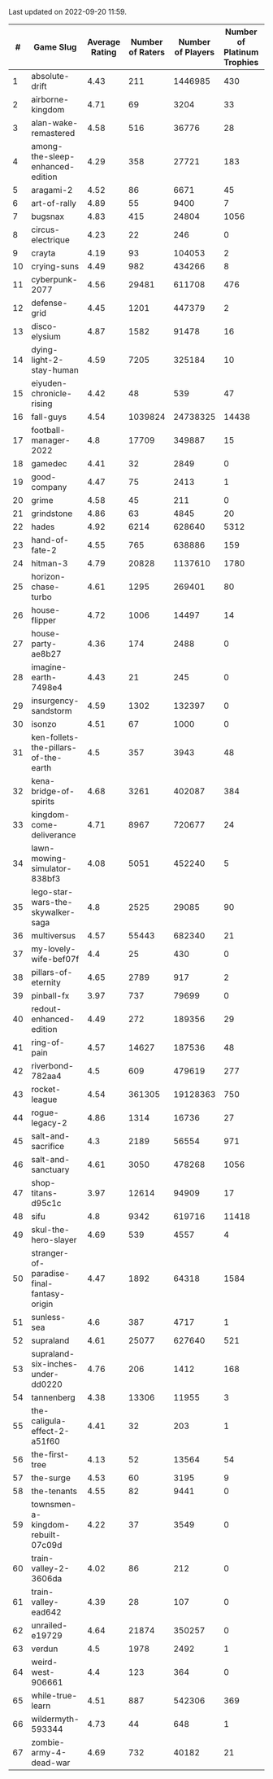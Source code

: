 Last updated on 2022-09-20 11:59.


|#|Game Slug|Average Rating|Number of Raters|Number of Players|Number of Platinum Trophies|Max Rarity (%)|
|---|---|---|---|---|---|---|
|1|absolute-drift|4.43|211|1446985|430|10|
|2|airborne-kingdom|4.71|69|3204|33|54|
|3|alan-wake-remastered|4.58|516|36776|28|3|
|4|among-the-sleep-enhanced-edition|4.29|358|27721|183|45|
|5|aragami-2|4.52|86|6671|45|92|
|6|art-of-rally|4.89|55|9400|7|95|
|7|bugsnax|4.83|415|24804|1056|96|
|8|circus-electrique|4.23|22|246|0|91|
|9|crayta|4.19|93|104053|2|22|
|10|crying-suns|4.49|982|434266|8|65|
|11|cyberpunk-2077|4.56|29481|611708|476|60|
|12|defense-grid|4.45|1201|447379|2|79|
|13|disco-elysium|4.87|1582|91478|16|28|
|14|dying-light-2-stay-human|4.59|7205|325184|10|49|
|15|eiyuden-chronicle-rising|4.42|48|539|47|89|
|16|fall-guys|4.54|1039824|24738325|14438|90|
|17|football-manager-2022|4.8|17709|349887|15|47|
|18|gamedec|4.41|32|2849|0|59|
|19|good-company|4.47|75|2413|1|59|
|20|grime|4.58|45|211|0|94|
|21|grindstone|4.86|63|4845|20|98|
|22|hades|4.92|6214|628640|5312|89|
|23|hand-of-fate-2|4.55|765|638886|159|72|
|24|hitman-3|4.79|20828|1137610|1780|48|
|25|horizon-chase-turbo|4.61|1295|269401|80|83|
|26|house-flipper|4.72|1006|14497|14|93|
|27|house-party-ae8b27|4.36|174|2488|0|18|
|28|imagine-earth-7498e4|4.43|21|245|0|65|
|29|insurgency-sandstorm|4.59|1302|132397|0|9|
|30|isonzo|4.51|67|1000|0|68|
|31|ken-follets-the-pillars-of-the-earth|4.5|357|3943|48|62|
|32|kena-bridge-of-spirits|4.68|3261|402087|384|94|
|33|kingdom-come-deliverance|4.71|8967|720677|24|30|
|34|lawn-mowing-simulator-838bf3|4.08|5051|452240|5|93|
|35|lego-star-wars-the-skywalker-saga|4.8|2525|29085|90|98|
|36|multiversus|4.57|55443|682340|21|83|
|37|my-lovely-wife-bef07f|4.4|25|430|0|99|
|38|pillars-of-eternity|4.65|2789|917|2|79|
|39|pinball-fx|3.97|737|79699|0|87|
|40|redout-enhanced-edition|4.49|272|189356|29|40|
|41|ring-of-pain|4.57|14627|187536|48|97|
|42|riverbond-782aa4|4.5|609|479619|277|69|
|43|rocket-league|4.54|361305|19128363|750|74|
|44|rogue-legacy-2|4.86|1314|16736|27|36|
|45|salt-and-sacrifice|4.3|2189|56554|971|91|
|46|salt-and-sanctuary|4.61|3050|478268|1056|83|
|47|shop-titans-d95c1c|3.97|12614|94909|17|99|
|48|sifu|4.8|9342|619716|11418|90|
|49|skul-the-hero-slayer|4.69|539|4557|4|96|
|50|stranger-of-paradise-final-fantasy-origin|4.47|1892|64318|1584|98|
|51|sunless-sea|4.6|387|4717|1|38|
|52|supraland|4.61|25077|627640|521|100|
|53|supraland-six-inches-under-dd0220|4.76|206|1412|168|99|
|54|tannenberg|4.38|13306|11955|3|66|
|55|the-caligula-effect-2-a51f60|4.41|32|203|1|98|
|56|the-first-tree|4.13|52|13564|54|85|
|57|the-surge|4.53|60|3195|9|94|
|58|the-tenants|4.55|82|9441|0|97|
|59|townsmen-a-kingdom-rebuilt-07c09d|4.22|37|3549|0|67|
|60|train-valley-2-3606da|4.02|86|212|0|89|
|61|train-valley-ead642|4.39|28|107|0|79|
|62|unrailed-e19729|4.64|21874|350257|0|38|
|63|verdun|4.5|1978|2492|1|58|
|64|weird-west-906661|4.4|123|364|0|73|
|65|while-true-learn|4.51|887|542306|369|93|
|66|wildermyth-593344|4.73|44|648|1|91|
|67|zombie-army-4-dead-war|4.69|732|40182|21|66|
